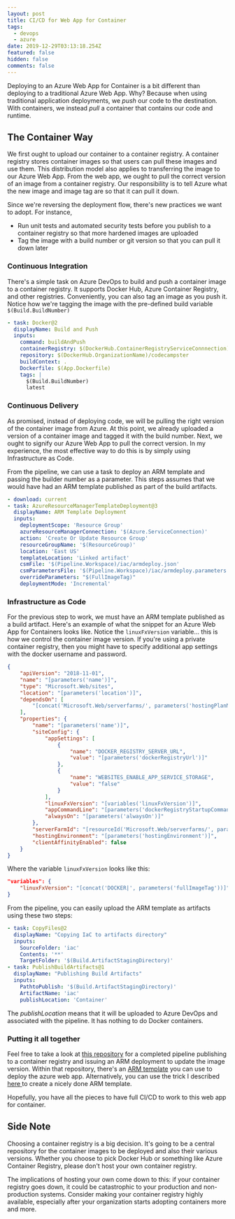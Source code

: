 ```yaml
---
layout: post
title: CI/CD for Web App for Container
tags:
  - devops
  - azure
date: 2019-12-29T03:13:18.254Z
featured: false
hidden: false
comments: false
---
```

Deploying to an Azure Web App for Container is a bit different than deploying to a traditional Azure Web App. Why? Because when using traditional application deployments, we *push* our code to the destination. With containers, we instead *pull* a container that contains our code and runtime. 

<!--more--> 

## The Container Way

We first ought to upload our container to a container registry. A container registry stores container images so that users can pull these images and use them. This distribution model also applies to transferring the image to our Azure Web App. From the web app, we ought to pull the correct version of an image from a container registry. Our responsibility is to tell Azure what the new image and image tag are so that it can pull it down.

Since we're reversing the deployment flow, there's new practices we want to adopt. For instance,

* Run unit tests and automated security tests before you publish to a container registry so that more hardened images are uploaded
* Tag the image with a build number or git version so that you can pull it down later

### Continuous Integration

There's a simple task on Azure DevOps to build and push a container image to a container registry. It supports Docker Hub, Azure Container Registry, and other registries.  Conveniently, you can also tag an image as you push it. Notice how we're tagging the image with the pre-defined build variable `$(Build.BuildNumber)`

```yaml
- task: Docker@2
  displayName: Build and Push
  inputs:
    command: buildAndPush
    containerRegistry: $(DockerHub.ContainerRegistryServiceConnnection)
    repository: $(DockerHub.OrganizationName)/codecampster
    buildContext: .
    Dockerfile: $(App.Dockerfile)
    tags: |
      $(Build.BuildNumber)
      latest
```

### Continuous Delivery

As promised, instead of deploying code, we will be pulling the right version of the container image from Azure. At this point, we already uploaded a version of a container image and tagged it with the build number. Next, we ought to signify our Azure Web App to pull the correct version. In my experience, the most effective way to do this is by simply using Infrastructure as Code. 

From the pipeline, we can use a task to deploy an ARM template and passing the builder number as a parameter.  This steps assumes that we would have had an ARM template published as part of the build artifacts. 

```yaml
- download: current
- task: AzureResourceManagerTemplateDeployment@3
  displayName: ARM Template Deployment
  inputs:
    deploymentScope: 'Resource Group'
    azureResourceManagerConnection: '$(Azure.ServiceConnection)'
    action: 'Create Or Update Resource Group'
    resourceGroupName: '$(ResourceGroup)'
    location: 'East US'
    templateLocation: 'Linked artifact'
    csmFile: '$(Pipeline.Workspace)/iac/armdeploy.json'
    csmParametersFile: '$(Pipeline.Workspace)/iac/armdeploy.parameters.json'
    overrideParameters: "$(FullImageTag)"
    deploymentMode: 'Incremental'
```

### Infrastructure as Code

For the previous step to work, we must have an ARM template published as a build artifact. 
Here's an example of what the snippet for an Azure Web App for Containers looks like. 
Notice the `linuxFxVersion` variable... this is how we control the container image version.
If you're using a private container registry, then you might have to specify additional app settings with the docker username and password. 

```json
{
    "apiVersion": "2018-11-01",
    "name": "[parameters('name')]",
    "type": "Microsoft.Web/sites",
    "location": "[parameters('location')]",
    "dependsOn": [
        "[concat('Microsoft.Web/serverfarms/', parameters('hostingPlanName'))]"
    ],
    "properties": {
        "name": "[parameters('name')]",
        "siteConfig": {
            "appSettings": [
                {
                    "name": "DOCKER_REGISTRY_SERVER_URL",
                    "value": "[parameters('dockerRegistryUrl')]"
                },
                {
                    "name": "WEBSITES_ENABLE_APP_SERVICE_STORAGE",
                    "value": "false"
                }
            ],
            "linuxFxVersion": "[variables('linuxFxVersion')]",
            "appCommandLine": "[parameters('dockerRegistryStartupCommand')]",
            "alwaysOn": "[parameters('alwaysOn')]"
        },
        "serverFarmId": "[resourceId('Microsoft.Web/serverfarms/', parameters('hostingPlanName'))]",
        "hostingEnvironment": "[parameters('hostingEnvironment')]",
        "clientAffinityEnabled": false
    }
}
```

Where the variable `linuxFxVersion` looks like this: 

```json
"variables": {
    "linuxFxVersion": "[concat('DOCKER|', parameters('fullImageTag'))]"
}
```

From the pipeline, you can easily upload the ARM template as artifacts using these two steps: 

```yaml
- task: CopyFiles@2
  displayName: "Copying IaC to artifacts directory"
  inputs:
    SourceFolder: 'iac'
    Contents: '**'
    TargetFolder: '$(Build.ArtifactStagingDirectory)'
- task: PublishBuildArtifacts@1
  displayName: "Publishing Build Artifacts"
  inputs:
    PathtoPublish: '$(Build.ArtifactStagingDirectory)'
    ArtifactName: 'iac'
    publishLocation: 'Container'
```
The _publishLocation_ means that it will be uploaded to Azure DevOps and associated with the pipeline. It has nothing to do Docker containers.

### Putting it all together

Feel free to take a look at [this repository](https://github.com/onetug/Codecampster/blob/master/pipelines/main.yml) for a completed pipeline publishing to a container registry and issuing an ARM deployment to update the image version. Within that repository, there's an [ARM template](https://github.com/onetug/Codecampster/blob/master/iac/armdeploy.json) you can use to deploy the azure web app. Alternatively, you can use the trick I described [here ](https://gaunacode.com/quick-and-dirty-arm-template)to create a nicely done ARM template.

Hopefully, you have all the pieces to have full CI/CD to work to this web app for container. 

## Side Note

Choosing a container registry is a big decision. It's going to be a central repository for the container images to be deployed and also their various versions. Whether you choose to pick Docker Hub or something like Azure Container Registry, please don't host your own container registry. 

The implications of hosting your own come down to this: if your container registry goes down, it could be catastrophic to your production and non-production systems. Consider making your container registry highly available, especially after your organization starts adopting containers more and more.
